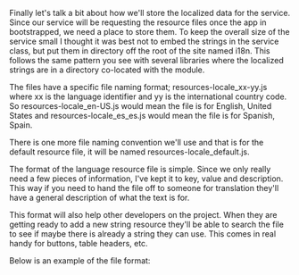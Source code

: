 Finally let's talk a bit about how we'll store the localized data for the service. Since our service will be requesting the resource files once the app in bootstrapped, we need a place to store them. To keep the overall size of the service small I thought it was best not to embed the strings in the service class, but put them in directory off the root of the site named i18n. This follows the same pattern you see with several libraries where the localized strings are in a directory co-located with the module.

The files have a specific file naming format; resources-locale_xx-yy.js where xx is the language identifier and yy is the international country code. So resources-locale_en-US.js would mean the file is for English, United States and resources-locale_es_es.js would mean the file is for Spanish, Spain.

There is one more file naming convention we'll use and that is for the default resource file, it will be named resources-locale_default.js.

The format of the language resource file is simple. Since we only really need a few pieces of information, I've kept it to key, value and description. This way if you need to hand the file off to someone for translation they'll have a general description of what the text is for.

This format will also help other developers on the project. When they are getting ready to add a new string resource they'll be able to search the file to see if maybe there is already a string they can use. This comes in real handy for buttons, table headers, etc.

Below is an example of the file format:
